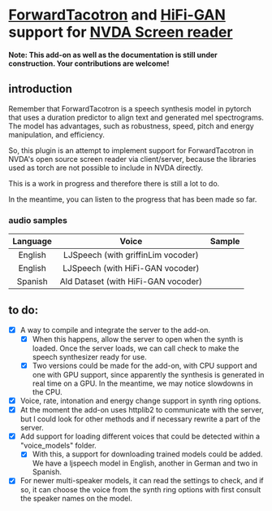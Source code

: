 # [ForwardTacotron](https://github.com/as-ideas/ForwardTacotron) and [HiFi-GAN](https://github.com/jik876/hifi-gan) support for [NVDA Screen reader](https://github.com/nvaccess/nvda)

**Note: This add-on as well as the documentation is still under construction. Your contributions are welcome!**

## introduction

Remember that ForwardTacotron is a speech synthesis model in pytorch that uses a duration predictor to align text and generated mel spectrograms. The model has advantages, such as robustness, speed, pitch and energy manipulation, and efficiency.

So, this plugin is an attempt to implement support for ForwardTacotron in NVDA's open source screen reader via client/server, because the libraries used as torch are not possible to include in NVDA directly.

This is a work in progress and therefore there is still a lot to do.

In the meantime, you can listen to the progress that has been made so far.

### audio samples

| Language | Voice | Sample |
|:---:|:---:|:---:|
|English|LJSpeech (with griffinLim vocoder)|<audio src="https://github.com/rmcpantoja/ForwardTacotron-NVDA/raw/main/demo/ForwardTacotron%20NVDA%20ljspeech%20griffinlim.mp3?raw=true"></audio>|
|English|LJSpeech (with HiFi-GAN vocoder)|<audio src="https://github.com/rmcpantoja/ForwardTacotron-NVDA/raw/main/demo/ForwardTacotron NVDA ljspeech hifigan.mp3?raw=true"></audio>|
|Spanish|Ald Dataset (with HiFi-GAN vocoder)|<audio src="https://github.com/rmcpantoja/ForwardTacotron-NVDA/raw/main/demo/ForwardTacotron NVDA Spanish Ald hifigan.mp3?raw=true"></audio>|

## to do:

- [x] A way to compile and integrate the server to the add-on.
	- [x] When this happens, allow the server to open when the synth is loaded. Once the server loads, we can call check to make the speech synthesizer ready for use.
	- [x] Two versions could be made for the add-on, with CPU support and one with GPU support, since apparently the synthesis is generated in real time on a GPU. In the meantime, we may notice slowdowns in the CPU.
- [x] Voice, rate, intonation and energy change support in synth ring options.
- [x] At the moment the add-on uses httplib2 to communicate with the server, but I could look for other methods and if necessary rewrite a part of the server.
- [x] Add support for loading different voices that could be detected within a "voice_models" folder.
	- [x] With this, a support for downloading trained models could be added. We have a ljspeech model in English, another in German and two in Spanish.
- [x] For newer multi-speaker models, it can read the settings to check, and if so, it can choose the voice from the synth ring options with first consult the speaker names on the model.
